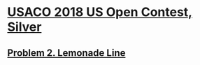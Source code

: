 # [USACO 2018 US Open Contest, Silver](http://www.usaco.org/index.php?page=2018open)
## [Problem 2. Lemonade Line](https://usaco.org/index.php?page=viewproblem2&cpid=835)